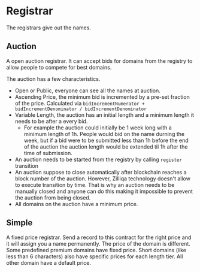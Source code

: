 # Registrar

The registrars give out the names.

## Auction

A open auction registrar. It can accept bids for domains from the registry to allow people to compete for best domains.

The auction has a few characteristics.

- Open or Public, everyone can see all the names at auction.
- Ascending Price, the minimum bid is incremented by a pre-set fraction of the
  price. Calculated via
  `bidIncrementNumerator + bidIncrementDenominator / bidIncrementDenominator`
- Variable Length, the auction has an initial length and a minimum length it
  needs to be after a every bid.
  - For example the auction could initially be 1 week long with a minimum length
    of 1h. People would bid on the name durning the week, but if a bid were to
    be submitted less than 1h before the end of the auction the auction length
    would be extended til 1h after the time of submission.
- An auction needs to be started from the registry by calling `register` transition
- An auction suppose to close automatically after blockchain reaches a block number of the auction. However, Zilliqa technology doesn't allow to execute transition by time. That is why an auction needs to be manually closed and anyone can do this making it impossible to prevent the auction from being closed.
- All domains on the auction have a minimum price.


## Simple

A fixed price registrar. Send a record to this contract for the right price and
it will assign you a name permanently. The price of the domain is different. Some predefined premium domains have fixed price. Short domains (like less than 6 characters) also have specific prices for each length tier. All other domain have a default price.

